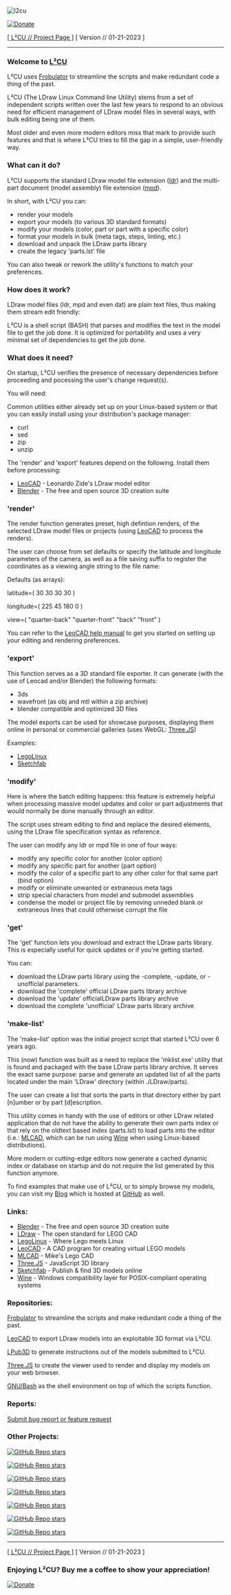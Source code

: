 ![l2cu](https://raw.githubusercontent.com/nathaneltitane/l2cu/main/l2cu.svg)

[![Donate](https://img.shields.io/badge/Paypal-2f343f.svg?style=for-the-badge&logo=paypal&label=Donate)](https://www.paypal.com/donate?hosted_button_id=ZW3CDCANHJCWJ)

[[ L²CU // Project Page ]](https://github.com/nathaneltitane/l2cu) [ Version // 01-21-2023 ]

---

### Welcome to [L²CU](https://l2cu.app)

L²CU uses [Frobulator](https://github.com/nathaneltitane/frobulator) to streamline the scripts and make redundant code a thing of the past.

L²CU (The LDraw Linux Command line Utility) stems from a set of independent scripts written over the last few years to respond to an obvious need for efficient management of LDraw model files in several ways, with bulk editing being one of them.

Most older and even more modern editors miss that mark to provide such features and that is where L²CU tries to fill the gap in a simple, user-friendly way.

### What can it do?

L²CU supports the standard LDraw model file extension ([ldr](https://www.ldraw.org/article/218.html)) and the multi-part document (model assembly) file extension ([mpd](https://www.ldraw.org/article/47.html)).

In short, with L²CU you can:
- render your models
- export your models (to various 3D standard formats)
- modify your models (color, part or part with a specific color)
- format your models in bulk (meta tags, steps, linting, etc.)
- download and unpack the LDraw parts library
- create the legacy 'parts.lst' file

You can also tweak or rework the utility's functions to match your preferences.

### How does it work?

LDraw model files (ldr, mpd and even dat) are plain text files, thus making them stream edit friendly:

L²CU is a shell script (BASH) that parses and modifies the text in the model file to get the job done.
It is optimized for portability and uses a very minimal set of dependencies to get the job done.

### What does it need?

On startup, L²CU verifies the presence of necessary dependencies before proceeding and pocessing the user's change request(s).

You will need:

Common utilities either already set up on your Linux-based system or that you can easily install using your distribution's package manager:

- curl
- sed
- zip
- unzip

The 'render' and 'export' features depend on the following. Install them before processing:

- [LeoCAD](https://github.com/leozide/leocad) - Leonardo Zide's LDraw model editor
- [Blender](https://www.blender.org) - The free and open source 3D creation suite

### 'render'

The render function generates preset, high defintion renders, of the selected LDraw model files or projects (using [LeoCAD](https://github.com/leozide/leocad) to process the renders).

The user can choose from set defaults or specify the latitude and longitude parameters of the camera, as well as a file saving suffix to register the coordinates as a viewing angle string to the file name:

Defaults (as arrays):

latitude=(
	30
	30
	30
	30
)

longitude=(
	225
	45
	180
	0
)

view=(
	"quarter-back"
	"quarter-front"
	"back"
	"front"
)

You can refer to the [LeoCAD help manual](https://www.leocad.org/docs/start.html) to get you started on setting up your editing and rendering preferences.

### 'export'

This function serves as a 3D standard file exporter.
It can generate (with the use of Leocad and/or Blender) the following formats:

- 3ds
- wavefront (as obj and mtl within a zip archive)
- blender compatible and optimized 3D files

The model exports can be used for showcase purposes, displaying them online in personal or commercial galleries (uses WebGL: [Three.JS](https://threejs.org/))

Examples:

- [LegoLinux](https://legolinux.com)
- [Sketchfab](https://sketchfab.com)

### 'modify'

Here is where the batch editing happens: this feature is extremely helpful when processing massive model updates and color or part adjustments that would normally be done manually through an editor.

The script uses stream editing to find and replace the desired elements, using the LDraw file specification syntax as reference.

The user can modify any ldr or mpd file in one of four ways:

- modify any specific color for another (color option)
- modify any specific part for another (part option)
- modify the color of a specific part to any other color for that same part (bind option)
- modify or eliminate unwanted or extraneous meta tags
- strip special characters from model and submodel assemblies
- condense the model or project file by removing unneded blank or extraneous lines that could otherwise corrupt the file

### 'get'

The 'get' function lets you download and extract the LDraw parts library. This is especially useful for quick updates or if you're getting started.

You can:

- download the LDraw parts library using the -complete, -update, or -unofficlal parameters.
- download the 'complete' official LDraw parts library archive
- download the 'update' officialLDraw parts library archive
- download the complete 'unofficial' LDraw parts library archive

### 'make-list'

The 'make-list' option was the initial project script that started L²CU over 6 years ago.

This (now) function was built as a need to replace the 'mklist.exe' utility that is found and packaged with the base LDraw parts library archive.
It serves the exact same purpose: parse and generate an updated list of all the parts located under the main 'LDraw' directory (within ./LDraw/parts).

The user can create a list that sorts the parts in that directory either by part [n]umber or by part [d]escription.

This utility comes in handy with the use of editors or other LDraw related application that do not have the ability to generate their own parts index or that rely on the oldtext based index (parts.lst) to load parts into the editor (i.e.: [MLCAD](http://mlcad.lm-software.com/), which can be run using [Wine](https://www.winehq.org/) when using Linux-based distributions).

More modern or cutting-edge editors now generate a cached dynamic index or database on startup and do not require the list generated by this function anymore.

To find examples that make use of L²CU, or to simply browse my models, you can visit my [Blog](https://legolinux.com) which is hosted at [GitHub](https://github.com/nathaneltitane/legolinux) as well.

### Links:

- [Blender](https://www.blender.org) - The free and open source 3D creation suite
- [LDraw](https://www.LDraw.org) - The open standard for LEGO CAD
- [LegoLinux](https://legolinux.com) - Where Lego meets Linux
- [LeoCAD](https://leocad.org) - A CAD program for creating virtual LEGO models
- [MLCAD](http://mlcad.lm-software.com/) - Mike's Lego CAD
- [Three.JS](https://threejs.org) - JavaScript 3D library
- [Sketchfab](https://sketchfab.com) - Publish & find 3D models online
- [Wine](https://www.winehq.org/) - Windows compatibility layer for POSIX-compliant operating systems

### Repositories:

[Frobulator](https://github.com/nathaneltitane/frobulator) to streamline the scripts and make redundant code a thing of the past.

[LeoCAD](https://github.com/leozide/leocad) to export LDraw models into an exploitable 3D format via L²CU.

[LPub3D](https://github.com/trevorsandy/lpub3d) to generate instructions out of the models submitted to L²CU.

[Three.JS](https://github.com/mrdoob/three.js) to create the viewer used to render and display my models on your web browser.

[GNU/Bash](https://github.com/gitGNU/gnu_bash) as the shell environment on top of which the scripts function.

### Reports:

[Submit bug report or feature request](https://github.com/nathaneltitane/l2cu/issues)

### Other Projects:

[![GitHub Repo stars](https://img.shields.io/github/stars/nathaneltitane/dextop?style=for-the-badge&logo=gnubash&logoColor=ffffff&label=DEXTOP)](https://github.com/nathaneltitane/dextop)

[![GitHub Repo stars](https://img.shields.io/github/stars/nathaneltitane/frobulator?style=for-the-badge&logo=gnubash&logoColor=ffffff&label=FROBULATOR)](https://github.com/nathaneltitane/frobulator)

[![GitHub Repo stars](https://img.shields.io/github/stars/nathaneltitane/terminal?style=for-the-badge&logo=gnubash&logoColor=ffffff&label=TERMINAL)](https://github.com/nathaneltitane/terminal)

[![GitHub Repo stars](https://img.shields.io/github/stars/nathaneltitane/legolinux?style=for-the-badge&logo=gnubash&logoColor=ffffff&label=LEGO//LINUX)](https://github.com/nathaneltitane/legolinux)

[![GitHub Repo stars](https://img.shields.io/github/stars/nathaneltitane/pixtrm?style=for-the-badge&logo=gnubash&logoColor=ffffff&label=PIXTRM)](https://github.com/nathaneltitane/pixtrm)

[![GitHub Repo stars](https://img.shields.io/github/stars/nathaneltitane/nathaneltitane?style=for-the-badge&logo=gnubash&logoColor=ffffff&label=NATHANEL+TITANE)](https://github.com/nathaneltitane/nathaneltitane)

[![GitHub Repo stars](https://img.shields.io/github/stars/nathaneltitane/pewpewprints?style=for-the-badge&logo=gnubash&logoColor=ffffff&label=PEWPEWPRINTS)](https://github.com/nathaneltitane/pewpewprints)

---

[[ L²CU // Project Page ]](https://github.com/nathaneltitane/l2cu) [ Version // 01-21-2023 ]

### Enjoying L²CU? Buy me a coffee to show your appreciation!

[![Donate](https://img.shields.io/badge/Paypal-2f343f.svg?style=for-the-badge&logo=paypal&label=Donate)](https://www.paypal.com/donate?hosted_button_id=ZW3CDCANHJCWJ)
